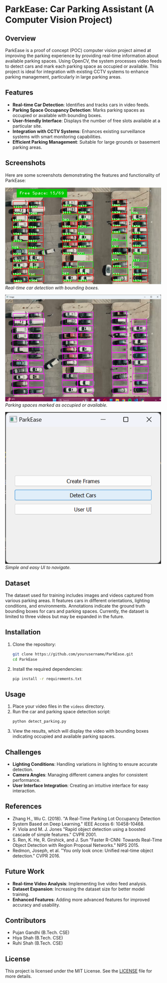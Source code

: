 # ParkEase: Car Parking Assistant (A Computer Vision Project)

## Overview

ParkEase is a proof of concept (POC) computer vision project aimed at improving the parking experience by providing real-time information about available parking spaces. Using OpenCV, the system processes video feeds to detect cars and mark each parking space as occupied or available. This project is ideal for integration with existing CCTV systems to enhance parking management, particularly in large parking areas.

## Features

- **Real-time Car Detection**: Identifies and tracks cars in video feeds.
- **Parking Space Occupancy Detection**: Marks parking spaces as occupied or available with bounding boxes.
- **User-friendly Interface**: Displays the number of free slots available at a particular site.
- **Integration with CCTV Systems**: Enhances existing surveillance systems with smart monitoring capabilities.
- **Efficient Parking Management**: Suitable for large grounds or basement parking areas.

## Screenshots

Here are some screenshots demonstrating the features and functionality of ParkEase:

<img src="Screenshots/detectspace.png" alt="Car Detection" width="500"/> *Real-time car detection with bounding boxes.*

<img src="Screenshots/makeframe.png" alt="Parking Space Detection" width="500"/> *Parking spaces marked as occupied or available.*

<img src="Screenshots/basicui.png" alt="Simple UI" width="500"/> *Simple and easy UI to navigate.*


## Dataset

The dataset used for training includes images and videos captured from various parking areas. It features cars in different orientations, lighting conditions, and environments. Annotations indicate the ground truth bounding boxes for cars and parking spaces. Currently, the dataset is limited to three videos but may be expanded in the future.

## Installation

1. Clone the repository:
    ```bash
    git clone https://github.com/yourusername/ParkEase.git
    cd ParkEase
    ```
2. Install the required dependencies:
    ```bash
    pip install -r requirements.txt
    ```

## Usage

1. Place your video files in the `videos` directory.
2. Run the car and parking space detection script:
    ```bash
    python detect_parking.py
    ```
3. View the results, which will display the video with bounding boxes indicating occupied and available parking spaces.

## Challenges

- **Lighting Conditions**: Handling variations in lighting to ensure accurate detection.
- **Camera Angles**: Managing different camera angles for consistent performance.
- **User Interface Integration**: Creating an intuitive interface for easy interaction.

## References

- Zhang H., Wu C. (2018). "A Real-Time Parking Lot Occupancy Detection System Based on Deep Learning." IEEE Access 6: 10458-10468.
- P. Viola and M. J. Jones "Rapid object detection using a boosted cascade of simple features." CVPR 2001.
- S. Ren, K. He, R. Girshick, and J. Sun "Faster R-CNN: Towards Real-Time Object Detection with Region Proposal Networks." NIPS 2015.
- Redmon, Joseph, et al. "You only look once: Unified real-time object detection." CVPR 2016.

## Future Work

- **Real-time Video Analysis**: Implementing live video feed analysis.
- **Dataset Expansion**: Increasing the dataset size for better model training.
- **Enhanced Features**: Adding more advanced features for improved accuracy and usability.

## Contributors

- Pujan Gandhi (B.Tech. CSE)
- Hiya Shah (B.Tech. CSE)
- Ruhi Shah (B.Tech. CSE)

## License

This project is licensed under the MIT License. See the [LICENSE](LICENSE) file for more details.
